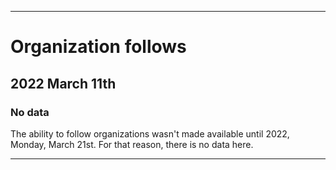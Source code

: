 
***

# Organization follows

## 2022 March 11th

### No data

The ability to follow organizations wasn't made available until 2022, Monday, March 21st. For that reason, there is no data here.

***
